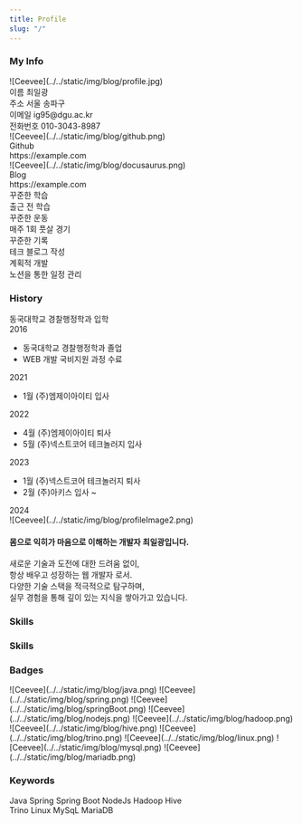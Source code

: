 ```yaml
---
title: Profile
slug: "/"
---
```


### My Info
<div>
    <div class="myInfoContainer">
        <div class="box">
            <div class="profileContainer">
                ![Ceevee](../../static/img/blog/profile.jpg)
            </div>
            <div class="infoItem">
                <span>이름</span>
                <span>최일광</span>
            </div>
            <div class="infoItem">
                <span>주소</span>
                <span>서울 송파구</span>
            </div>
            <div class="infoItem">
                <span>이메일</span>
                <span>ig95@dgu.ac.kr</span>
            </div>
            <div class="infoItem">
                <span>전화번호</span>
                <span>010-3043-8987</span>
            </div>
        </div>
        <div class="divider"></div>
        <div class="box">
            <div style={{ display: 'flex', alignItems: 'center' }} class="profileBackground">
                <div class="githubImage">
                    ![Ceevee](../../static/img/blog/github.png)
                </div>
                <div style={{ marginLeft: '50px' }}>
                    <div class="gitlabStyle">Github</div>
                    <div class="gitlabStyle">https://example.com</div>
                </div>
            </div>
            <div style={{ display: 'flex', alignItems: 'center', marginTop:'1rem' }} class="profileBackground">
              <div class="githubImage">
                  ![Ceevee](../../static/img/blog/docusaurus.png)
              </div>
              <div style={{ marginLeft: '50px' }} >
                  <div class="gitlabStyle">Blog</div>
                  <div class="gitlabStyle">https://example.com</div>
              </div>
           </div>
           <div style={{ display: 'flex', flexDirection: 'column', gap: '1rem', alignItems: 'center', marginTop: '4rem' }}>
            <div style={{ display: 'flex', justifyContent: 'space-between', width: '100%' }}>
              <div style={{ textAlign: 'right', position: 'relative' }}>
                <div class="circle"></div>
                <div class="styleContent">
                  <div class="styleFont">꾸준한 학습</div>
                  <div class="fontStyleSize">출근 전 학습</div>
                </div>
              </div>
              <div style={{ textAlign: 'left', position: 'relative' }}>
                <div class="circle1"></div>
                <div class="styleContent1">
                  <div class="styleFont">꾸준한 운동</div>
                  <div class="fontStyleSize">매주 1회 풋살 경기</div>
                </div>
              </div>
            </div>
            <div style={{ display: 'flex', justifyContent: 'space-between', width: '100%' }}>
              <div style={{ textAlign: 'right', position: 'relative' }}>
                <div class="circle2"></div>
                <div class="styleContent2">
                  <div class="styleFont">꾸준한 기록</div>
                  <div class="fontStyleSize">테크 블로그 작성</div>
                </div>
              </div>
              <div style={{ textAlign: 'left', position: 'relative' }}>
                <div class="circle3"></div>
                <div class="styleContent3">
                  <div class="styleFont">계획적 개발</div>
                  <div class="fontStyleSize">노션을 통한 일정 관리</div>
                </div>
              </div>
            </div>
          </div>
        </div>
    </div>
</div>

### History
<div class="myInfoContainer2">
    <div class="historyLine">
        <div class="yearStyle1">
            <div class="perpendicular">
                <span>동국대학교 경찰행정학과 입학</span>
            </div>
            <span class="spanYear">2016</span>
        </div>
        <div class="yearStyle2">
            <div class="perpendicular2">
                <ul>
                    <li>동국대학교 경찰행정학과 졸업</li>
                    <li>WEB 개발 국비지원 과정 수료</li>
                </ul>
            </div>
            <span>2021</span>
        </div>
        <div class="yearStyle3">
           <div class="perpendicular3">
                <ul>
                    <li>1월 (주)엠제이아이티 입사</li>
                </ul>
            </div>
            <span>2022</span>
        </div>
        <div class="yearStyle4">
            <div class="perpendicular4">
                <ul>
                    <li>4월 (주)엠제이아이티 퇴사</li>
                    <li>5월 (주)넥스트코어 테크놀러지 입사</li>
                </ul>
            </div>
            <span>2023</span>
        </div>
        <div class="yearStyle5">
            <div class="perpendicular5">
                <ul>
                    <li>1월 (주)넥스트코어 테크놀러지 퇴사</li>
                    <li>2월 (주)아키스 입사 ~ </li>
                </ul>
            </div>
            <span>2024</span>
        </div>
    </div>
    <div class="footerHistory">
       <div class="profileImageStyle">
            ![Ceevee](../../static/img/blog/profileImage2.png)
            <div class="commentBubble">
                <h4>몸으로 익히가 마음으로 이해하는 <span>개발자 최일광</span>입니다.</h4>
            </div>
       </div>
        <div class="shortInfo">
           <div>
                새로운 기술과 도전에 대한 드려움 없이, <br/>항상 배우고 성장하는 웹 개발자 로서.<br/>
                다양한 기술 스택을 적극적으로 탐구하며, <br/>실무 경험을 통해 깊이 있는 지식을 쌓아가고 있습니다.
           </div>
        </div>
    </div>
</div>

### Skills
<div class="myInfoContainer3">
    <div class="historyLine2">
        <h3 class="skillStyle">Skills</h3>
    </div>
    <div>
        <div class="skillBadges">
            <span><h3>Badges</h3></span>
        </div>
        <div>
            <span class="skillImage"> ![Ceevee](../../static/img/blog/java.png)</span>
            <span class="skillImage2"> ![Ceevee](../../static/img/blog/spring.png)</span>
            <span class="skillImage"> ![Ceevee](../../static/img/blog/springBoot.png)</span>
            <span class="skillImage"> ![Ceevee](../../static/img/blog/nodejs.png)</span>
            <span class="skillImage2"> ![Ceevee](../../static/img/blog/hadoop.png)</span>
            <span class="skillImage2"> ![Ceevee](../../static/img/blog/hive.png)</span>
            <span class="skillImage"> ![Ceevee](../../static/img/blog/trino.png)</span>
            <span class="skillImage"> ![Ceevee](../../static/img/blog/linux.png)</span>
            <span class="skillImage"> ![Ceevee](../../static/img/blog/mysql.png)</span>
            <span class="skillImage"> ![Ceevee](../../static/img/blog/mariadb.png)</span>
        </div>
        <div class="skillKeywords">
            <span><h3>Keywords</h3> </span>
        </div>
         <div class="keywordDiv">
            <span class="keyword">Java</span>
            <span class="keyword">Spring</span>
            <span class="keyword">Spring Boot</span>
            <span class="keyword">NodeJs</span>
            <span class="keyword">Hadoop</span>
            <span class="keyword">Hive</span>
        </div>
         <div class="keywordDiv">
            <span class="keyword2">Trino</span>
            <span class="keyword2">Linux</span>
            <span class="keyword2">MySqL</span>
            <span class="keyword2">MariaDB</span>
        </div>
    </div>
</div>
<!-- ### Cloud and Networking -->

<!-- ### Programming

<div class="contentTableContainer">

|     | Topic                        | Date Last Updated |
| --- | ---------------------------- | ----------------- |
| 1   | [C](c-cheatsheet)            | December 23, 2020 |
| 2   | [Javascript](js-cheatsheet)  | August 1, 2021    |
| 3   | [Ruby](ruby-dependency-management) | October 23, 2021  |

</div>

### Tooling and OS

<div class="contentTableContainer">

|     | Topic                          | Date Last Updated |
| --- | ------------------------------ | ----------------- |
| 1   | [Git](git-cheatsheet)          | December 23, 2020 |
| 2   | [iTerm2](iterm2-cheatsheet)    | January 23, 2021  |
| 3   | [Ubuntu](os-ubuntu-cheatsheet) | December 23, 2020 |

</div>

### Web Development

<div class="contentTableContainer">

|     | Topic                        | Date Last Updated |
| --- | ---------------------------- | ----------------- |
| 1   | [MongoDB](mongodb-setup)     | December 23, 2020 |
| 2   | [NodeJS](nodejs-auto-reload) | December 23, 2020 |

</div> -->

